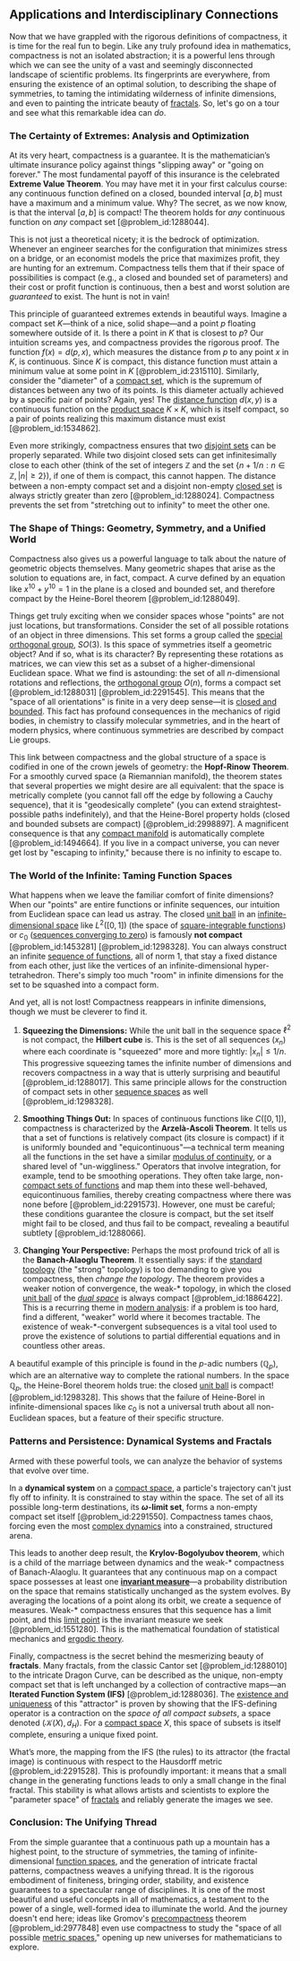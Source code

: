 ## Applications and Interdisciplinary Connections

Now that we have grappled with the rigorous definitions of compactness, it is time for the real fun to begin. Like any truly profound idea in mathematics, compactness is not an isolated abstraction; it is a powerful lens through which we can see the unity of a vast and seemingly disconnected landscape of scientific problems. Its fingerprints are everywhere, from ensuring the existence of an optimal solution, to describing the shape of symmetries, to taming the intimidating wilderness of infinite dimensions, and even to painting the intricate beauty of [fractals](@article_id:140047). So, let's go on a tour and see what this remarkable idea can *do*.

### The Certainty of Extremes: Analysis and Optimization

At its very heart, compactness is a guarantee. It is the mathematician’s ultimate insurance policy against things "slipping away" or "going on forever." The most fundamental payoff of this insurance is the celebrated **Extreme Value Theorem**. You may have met it in your first calculus course: any continuous function defined on a closed, bounded interval $[a, b]$ must have a maximum and a minimum value. Why? The secret, as we now know, is that the interval $[a, b]$ is compact! The theorem holds for *any* continuous function on *any* compact set [@problem_id:1288044].

This is not just a theoretical nicety; it is the bedrock of optimization. Whenever an engineer searches for the configuration that minimizes stress on a bridge, or an economist models the price that maximizes profit, they are hunting for an extremum. Compactness tells them that if their space of possibilities is compact (e.g., a closed and bounded set of parameters) and their cost or profit function is continuous, then a best and worst solution are *guaranteed* to exist. The hunt is not in vain!

This principle of guaranteed extremes extends in beautiful ways. Imagine a compact set $K$—think of a nice, solid shape—and a point $p$ floating somewhere outside of it. Is there a point in $K$ that is closest to $p$? Our intuition screams yes, and compactness provides the rigorous proof. The function $f(x) = d(p, x)$, which measures the distance from $p$ to any point $x$ in $K$, is continuous. Since $K$ is compact, this distance function must attain a minimum value at some point in $K$ [@problem_id:2315110]. Similarly, consider the "diameter" of a [compact set](@article_id:136463), which is the supremum of distances between any two of its points. Is this diameter actually achieved by a specific pair of points? Again, yes! The [distance function](@article_id:136117) $d(x, y)$ is a continuous function on the [product space](@article_id:151039) $K \times K$, which is itself compact, so a pair of points realizing this maximum distance must exist [@problem_id:1534862].

Even more strikingly, compactness ensures that two [disjoint sets](@article_id:153847) can be properly separated. While two disjoint closed sets can get infinitesimally close to each other (think of the set of integers $\mathbb{Z}$ and the set $\{n + 1/n : n \in \mathbb{Z}, |n| \ge 2\}$), if one of them is compact, this cannot happen. The distance between a non-empty compact set and a disjoint non-empty [closed set](@article_id:135952) is always strictly greater than zero [@problem_id:1288024]. Compactness prevents the set from "stretching out to infinity" to meet the other one.

### The Shape of Things: Geometry, Symmetry, and a Unified World

Compactness also gives us a powerful language to talk about the nature of geometric objects themselves. Many geometric shapes that arise as the solution to equations are, in fact, compact. A curve defined by an equation like $x^{10} + y^{10} = 1$ in the plane is a closed and bounded set, and therefore compact by the Heine-Borel theorem [@problem_id:1288049].

Things get truly exciting when we consider spaces whose "points" are not just locations, but transformations. Consider the set of all possible rotations of an object in three dimensions. This set forms a group called the [special orthogonal group](@article_id:145924), $SO(3)$. Is this space of symmetries itself a geometric object? And if so, what is its character? By representing these rotations as matrices, we can view this set as a subset of a higher-dimensional Euclidean space. What we find is astounding: the set of all $n$-dimensional rotations and reflections, the [orthogonal group](@article_id:152037) $O(n)$, forms a compact set [@problem_id:1288031] [@problem_id:2291545]. This means that the "space of all orientations" is finite in a very deep sense—it is [closed and bounded](@article_id:140304). This fact has profound consequences in the mechanics of rigid bodies, in chemistry to classify molecular symmetries, and in the heart of modern physics, where continuous symmetries are described by compact Lie groups.

This link between compactness and the global structure of a space is codified in one of the crown jewels of geometry: the **Hopf-Rinow Theorem**. For a smoothly curved space (a Riemannian manifold), the theorem states that several properties we might desire are all equivalent: that the space is metrically complete (you cannot fall off the edge by following a Cauchy sequence), that it is "geodesically complete" (you can extend straightest-possible paths indefinitely), and that the Heine-Borel property holds (closed and bounded subsets are compact) [@problem_id:2998897]. A magnificent consequence is that any [compact manifold](@article_id:158310) is automatically complete [@problem_id:1494664]. If you live in a compact universe, you can never get lost by "escaping to infinity," because there is no infinity to escape to.

### The World of the Infinite: Taming Function Spaces

What happens when we leave the familiar comfort of finite dimensions? When our "points" are entire functions or infinite sequences, our intuition from Euclidean space can lead us astray. The closed [unit ball](@article_id:142064) in an [infinite-dimensional space](@article_id:138297) like $L^2([0,1])$ (the space of [square-integrable functions](@article_id:199822)) or $c_0$ ([sequences converging to zero](@article_id:267062)) is famously **not compact** [@problem_id:1453281] [@problem_id:1298328]. You can always construct an infinite [sequence of functions](@article_id:144381), all of norm 1, that stay a fixed distance from each other, just like the vertices of an infinite-dimensional hyper-tetrahedron. There's simply too much "room" in infinite dimensions for the set to be squashed into a compact form.

And yet, all is not lost! Compactness reappears in infinite dimensions, though we must be cleverer to find it.

1.  **Squeezing the Dimensions:** While the unit ball in the sequence space $\ell^2$ is not compact, the **Hilbert cube** is. This is the set of all sequences $(x_n)$ where each coordinate is "squeezed" more and more tightly: $|x_n| \le 1/n$. This progressive squeezing tames the infinite number of dimensions and recovers compactness in a way that is utterly surprising and beautiful [@problem_id:1288017]. This same principle allows for the construction of compact sets in other [sequence spaces](@article_id:275964) as well [@problem_id:1298328].

2.  **Smoothing Things Out:** In spaces of continuous functions like $C([0,1])$, compactness is characterized by the **Arzelà-Ascoli Theorem**. It tells us that a set of functions is relatively compact (its closure is compact) if it is uniformly bounded and "equicontinuous"—a technical term meaning all the functions in the set have a similar [modulus of continuity](@article_id:158313), or a shared level of "un-wiggliness." Operators that involve integration, for example, tend to be smoothing operations. They often take large, non-[compact sets of functions](@article_id:137255) and map them into these well-behaved, equicontinuous families, thereby creating compactness where there was none before [@problem_id:2291573]. However, one must be careful; these conditions guarantee the closure is compact, but the set itself might fail to be closed, and thus fail to be compact, revealing a beautiful subtlety [@problem_id:1288066].

3.  **Changing Your Perspective:** Perhaps the most profound trick of all is the **Banach-Alaoglu Theorem**. It essentially says: if the [standard topology](@article_id:151758) (the "strong" topology) is too demanding to give you compactness, then *change the topology*. The theorem provides a weaker notion of convergence, the weak-* topology, in which the closed [unit ball](@article_id:142064) of the *[dual space](@article_id:146451)* is always compact [@problem_id:1886422]. This is a recurring theme in [modern analysis](@article_id:145754): if a problem is too hard, find a different, "weaker" world where it becomes tractable. The existence of weak-*-convergent subsequences is a vital tool used to prove the existence of solutions to partial differential equations and in countless other areas.

A beautiful example of this principle is found in the $p$-adic numbers ($\mathbb{Q}_p$), which are an alternative way to complete the rational numbers. In the space $\mathbb{Q}_p$, the Heine-Borel theorem holds true: the closed [unit ball](@article_id:142064) is compact! [@problem_id:1298328]. This shows that the failure of Heine-Borel in infinite-dimensional spaces like $c_0$ is not a universal truth about all non-Euclidean spaces, but a feature of their specific structure.

### Patterns and Persistence: Dynamical Systems and Fractals

Armed with these powerful tools, we can analyze the behavior of systems that evolve over time.

In a **dynamical system** on a [compact space](@article_id:149306), a particle's trajectory can't just fly off to infinity. It is constrained to stay within the space. The set of all its possible long-term destinations, its **$\omega$-limit set**, forms a non-empty compact set itself [@problem_id:2291550]. Compactness tames chaos, forcing even the most [complex dynamics](@article_id:170698) into a constrained, structured arena.

This leads to another deep result, the **Krylov-Bogolyubov theorem**, which is a child of the marriage between dynamics and the weak-* compactness of Banach-Alaoglu. It guarantees that any continuous map on a compact space possesses at least one **[invariant measure](@article_id:157876)**—a probability distribution on the space that remains statistically unchanged as the system evolves. By averaging the locations of a point along its orbit, we create a sequence of measures. Weak-* compactness ensures that this sequence has a limit point, and this [limit point](@article_id:135778) is the invariant measure we seek [@problem_id:1551280]. This is the mathematical foundation of statistical mechanics and [ergodic theory](@article_id:158102).

Finally, compactness is the secret behind the mesmerizing beauty of **fractals**. Many fractals, from the classic Cantor set [@problem_id:1288010] to the intricate Dragon Curve, can be described as the unique, non-empty compact set that is left unchanged by a collection of contractive maps—an **Iterated Function System (IFS)** [@problem_id:1288036]. The [existence and uniqueness](@article_id:262607) of this "attractor" is proven by showing that the IFS-defining operator is a contraction on the *space of all compact subsets*, a space denoted $(\mathcal{K}(X), d_H)$. For a [compact space](@article_id:149306) $X$, this space of subsets is itself complete, ensuring a unique fixed point.

What’s more, the mapping from the IFS (the rules) to its attractor (the fractal image) is continuous with respect to the Hausdorff metric [@problem_id:2291528]. This is profoundly important: it means that a small change in the generating functions leads to only a small change in the final fractal. This stability is what allows artists and scientists to explore the "parameter space" of [fractals](@article_id:140047) and reliably generate the images we see.

### Conclusion: The Unifying Thread

From the simple guarantee that a continuous path up a mountain has a highest point, to the structure of symmetries, the taming of infinite-dimensional [function spaces](@article_id:142984), and the generation of intricate fractal patterns, compactness weaves a unifying thread. It is the rigorous embodiment of finiteness, bringing order, stability, and existence guarantees to a spectacular range of disciplines. It is one of the most beautiful and useful concepts in all of mathematics, a testament to the power of a single, well-formed idea to illuminate the world. And the journey doesn't end here; ideas like Gromov's [precompactness](@article_id:264063) theorem [@problem_id:2977848] even use compactness to study the "space of all possible [metric spaces](@article_id:138366)," opening up new universes for mathematicians to explore.